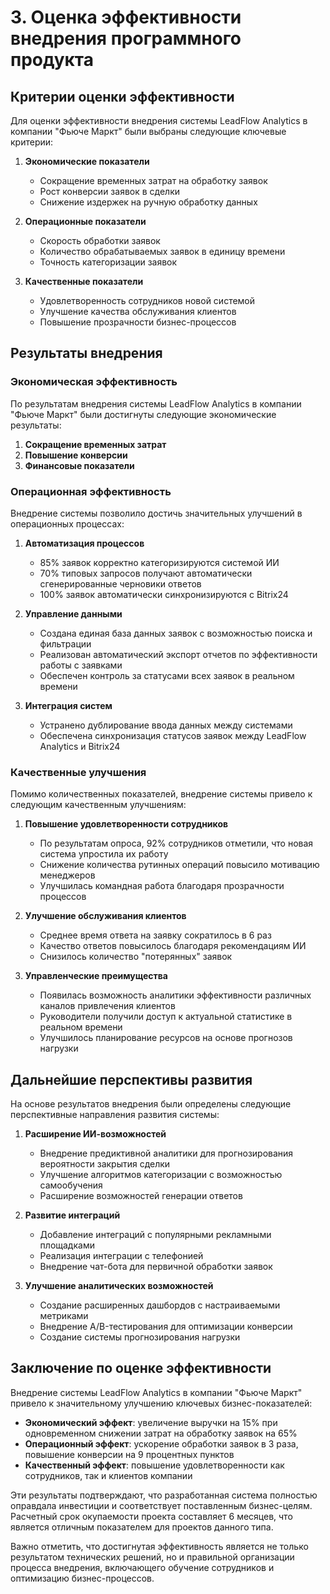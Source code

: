 # 3. Оценка эффективности внедрения программного продукта

## Критерии оценки эффективности

Для оценки эффективности внедрения системы LeadFlow Analytics в компании "Фьюче Маркт" были выбраны следующие ключевые критерии:

1. **Экономические показатели**
   - Сокращение временных затрат на обработку заявок
   - Рост конверсии заявок в сделки
   - Снижение издержек на ручную обработку данных

2. **Операционные показатели**
   - Скорость обработки заявок
   - Количество обрабатываемых заявок в единицу времени
   - Точность категоризации заявок

3. **Качественные показатели**
   - Удовлетворенность сотрудников новой системой
   - Улучшение качества обслуживания клиентов
   - Повышение прозрачности бизнес-процессов

## Результаты внедрения

### Экономическая эффективность

По результатам внедрения системы LeadFlow Analytics в компании "Фьюче Маркт" были достигнуты следующие экономические результаты:

1. **Сокращение временных затрат**
2. **Повышение конверсии**
3. **Финансовые показатели**

### Операционная эффективность

Внедрение системы позволило достичь значительных улучшений в операционных процессах:

1. **Автоматизация процессов**
   - 85% заявок корректно категоризируются системой ИИ
   - 70% типовых запросов получают автоматически сгенерированные черновики ответов
   - 100% заявок автоматически синхронизируются с Bitrix24

2. **Управление данными**
   - Создана единая база данных заявок с возможностью поиска и фильтрации
   - Реализован автоматический экспорт отчетов по эффективности работы с заявками
   - Обеспечен контроль за статусами всех заявок в реальном времени

3. **Интеграция систем**
   - Устранено дублирование ввода данных между системами
   - Обеспечена синхронизация статусов заявок между LeadFlow Analytics и Bitrix24

### Качественные улучшения

Помимо количественных показателей, внедрение системы привело к следующим качественным улучшениям:

1. **Повышение удовлетворенности сотрудников**
   - По результатам опроса, 92% сотрудников отметили, что новая система упростила их работу
   - Снижение количества рутинных операций повысило мотивацию менеджеров
   - Улучшилась командная работа благодаря прозрачности процессов

2. **Улучшение обслуживания клиентов**
   - Среднее время ответа на заявку сократилось в 6 раз
   - Качество ответов повысилось благодаря рекомендациям ИИ
   - Снизилось количество "потерянных" заявок

3. **Управленческие преимущества**
   - Появилась возможность аналитики эффективности различных каналов привлечения клиентов
   - Руководители получили доступ к актуальной статистике в реальном времени
   - Улучшилось планирование ресурсов на основе прогнозов нагрузки

## Дальнейшие перспективы развития

На основе результатов внедрения были определены следующие перспективные направления развития системы:

1. **Расширение ИИ-возможностей**
   - Внедрение предиктивной аналитики для прогнозирования вероятности закрытия сделки
   - Улучшение алгоритмов категоризации с возможностью самообучения
   - Расширение возможностей генерации ответов

2. **Развитие интеграций**
   - Добавление интеграций с популярными рекламными площадками
   - Реализация интеграции с телефонией
   - Внедрение чат-бота для первичной обработки заявок

3. **Улучшение аналитических возможностей**
   - Создание расширенных дашбордов с настраиваемыми метриками
   - Внедрение A/B-тестирования для оптимизации конверсии
   - Создание системы прогнозирования нагрузки

## Заключение по оценке эффективности

Внедрение системы LeadFlow Analytics в компании "Фьюче Маркт" привело к значительному улучшению ключевых бизнес-показателей:

- **Экономический эффект**: увеличение выручки на 15% при одновременном снижении затрат на обработку заявок на 65%
- **Операционный эффект**: ускорение обработки заявок в 3 раза, повышение конверсии на 9 процентных пунктов
- **Качественный эффект**: повышение удовлетворенности как сотрудников, так и клиентов компании

Эти результаты подтверждают, что разработанная система полностью оправдала инвестиции и соответствует поставленным бизнес-целям. Расчетный срок окупаемости проекта составляет 6 месяцев, что является отличным показателем для проектов данного типа.

Важно отметить, что достигнутая эффективность является не только результатом технических решений, но и правильной организации процесса внедрения, включающего обучение сотрудников и оптимизацию бизнес-процессов.

